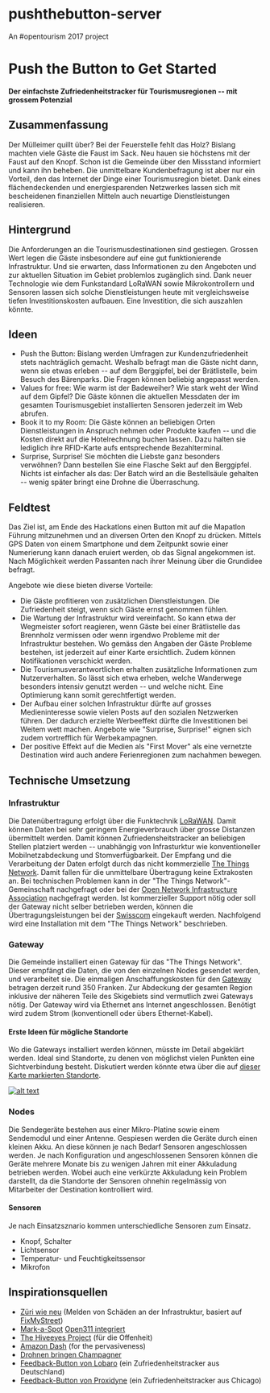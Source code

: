 # pushthebutton-server
An #opentourism 2017 project

# Push the Button to Get Started
**Der einfachste Zufriedenheitstracker für Tourismusregionen -- mit grossem Potenzial**

## Zusammenfassung
Der Mülleimer quillt über? Bei der Feuerstelle fehlt das Holz? Bislang machten viele Gäste die Faust im Sack. Neu hauen sie höchstens mit der Faust auf den Knopf. Schon ist die Gemeinde über den Missstand informiert und kann ihn beheben. Die unmittelbare Kundenbefragung ist aber nur ein Vorteil, den das Internet der Dinge einer Tourismusregion bietet. Dank eines flächendeckenden und energiesparenden Netzwerkes lassen sich mit bescheidenen finanziellen Mitteln auch neuartige Dienstleistungen realisieren. 

## Hintergrund
Die Anforderungen an die Tourismusdestinationen sind gestiegen. Grossen Wert legen die Gäste insbesondere auf eine gut funktionierende Infrastruktur. Und sie erwarten, dass Informationen zu den Angeboten und zur aktuellen Situation im Gebiet problemlos zugänglich sind. Dank neuer Technologie wie dem Funkstandard LoRaWAN sowie Mikrokontrollern und Sensoren lassen sich solche Dienstleistungen heute mit vergleichsweise tiefen Investitionskosten aufbauen. Eine Investition, die sich auszahlen könnte. 

## Ideen
- Push the Button: Bislang werden Umfragen zur Kundenzufriedenheit stets nachträglich gemacht. Weshalb befragt man die Gäste nicht dann, wenn sie etwas erleben -- auf dem Berggipfel, bei der Brätlistelle, beim Besuch des Bärenparks. Die Fragen können beliebig angepasst werden. 
- Values for free: Wie warm ist der Badeweiher? Wie stark weht der Wind auf dem Gipfel? Die Gäste können die aktuellen Messdaten der im gesamten Tourismusgebiet installierten Sensoren jederzeit im Web abrufen.  
- Book it to my Room: Die Gäste können an beliebigen Orten Dienstleistungen in Anspruch nehmen oder Produkte kaufen -- und die Kosten direkt auf die Hotelrechnung buchen lassen. Dazu halten sie lediglich ihre RFID-Karte aufs entsprechende Bezahlterminal. 
- Surprise, Surprise! Sie möchten die Liebste ganz besonders verwöhnen? Dann bestellen Sie eine Flasche Sekt auf den Berggipfel. Nichts ist einfacher als das: Der Batch wird an die Bestellsäule gehalten -- wenig später bringt eine Drohne die Überraschung. 


## Feldtest
Das Ziel ist, am Ende des Hackatlons einen Button mit auf die Mapatlon Führung mitzunehmen und an diversen Orten den Knopf zu drücken. Mittels GPS Daten von einem Smartphone und dem Zeitpunkt sowie einer Numerierung kann danach eruiert werden, ob das Signal angekommen ist. 
Nach Möglichkeit werden Passanten nach ihrer Meinung über die Grundidee befragt.

Angebote wie diese bieten diverse Vorteile: 
- Die Gäste profitieren von zusätzlichen Dienstleistungen. Die Zufriedenheit steigt, wenn sich Gäste ernst genommen fühlen. 
- Die Wartung der Infrastruktur wird vereinfacht. So kann etwa der Wegmeister sofort reagieren, wenn Gäste bei einer Brätlistelle das Brennholz vermissen oder wenn irgendwo Probleme mit der Infrastruktur bestehen. Wo gemäss den Angaben der Gäste Probleme bestehen, ist jederzeit auf einer Karte ersichtlich. Zudem können Notifikationen verschickt werden.
- Die Tourismusverantwortlichen erhalten zusätzliche Informationen zum Nutzerverhalten. So lässt sich etwa erheben, welche Wanderwege besonders intensiv genutzt werden -- und welche nicht. Eine Optimierung kann somit gerechtfertigt werden.
- Der Aufbau einer solchen Infrastruktur dürfte auf grosses Medieninteresse sowie vielen Posts auf den sozialen Netzwerken führen. Der dadurch erzielte Werbeeffekt dürfte die Investitionen bei Weitem wett machen. Angebote wie "Surprise, Surprise!" eignen sich zudem vortrefflich für Werbekampagnen. 
-  Der positive Effekt auf die Medien als "First Mover" als eine vernetzte Destination wird auch andere Ferienregionen zum nachahmen bewegen.

## Technische Umsetzung
### Infrastruktur
Die Datenübertragung erfolgt über die Funktechnik [LoRaWAN](https://de.wikipedia.org/wiki/Long_Range_Wide_Area_Network). Damit können Daten bei sehr geringem Energieverbrauch über grosse Distanzen übermittelt werden. Damit können Zufriedensheitstracker an beliebigen Stellen platziert werden -- unabhängig von Infrasturktur wie konventioneller Mobilnetzabdeckung und Stomverfügbarkeit. Der Empfang und die Verarbeitung der Daten erfolgt durch das nicht kommerzielle [The Things Network](https://www.thethingsnetwork.org). Damit fallen für die unmittelbare Übertragung keine Extrakosten an. Bei technischen Problemen kann in der "The Things Network"-Gemeinschaft nachgefragt oder bei der [Open Network Infrastructure Association](https://opennetworkinfrastructure.org/) nachgefragt werden. Ist kommerzieller Support nötig oder soll der Gateway nicht selber betrieben werden, können die Übertragungsleistungen bei der [Swisscom](http://lpn.swisscom.ch/d/) eingekauft werden. Nachfolgend wird eine Installation mit dem "The Things Network" beschrieben. 

### Gateway
Die Gemeinde installiert einen Gateway für das "The Things Network". Dieser empfängt die Daten, die von den einzelnen Nodes gesendet werden, und verarbeitet sie. Die einmaligen Anschaffungskosten für den [Gateway](https://shop.thethingsnetwork.com/index.php/product/the-things-gateway/) betragen derzeit rund 350 Franken. Zur Abdeckung der gesamten Region inklusive der näheren Teile des Skigebiets sind vermutlich zwei Gateways nötig. Der Gateway wird via Ethernet ans Internet angeschlossen. Benötigt wird zudem Strom (konventionell oder übers Ethernet-Kabel).  

#### Erste Ideen für mögliche Standorte
Wo die Gateways installiert werden können, müsste im Detail abgeklärt werden. Ideal sind Standorte, zu denen von möglichst vielen Punkten eine Sichtverbindung besteht. Diskutiert werden könnte etwa über die auf [dieser Karte markierten Standorte](http://umap.osm.ch/de/map/lorawan-vorschlage-arosa_909#15/46.7844/9.6638). 

[![alt text](http://wortaholic.ch/div/hackarosa/lorawanstandorte.png "Bitte klicken für interaktive Karte")](http://umap.osm.ch/de/map/lorawan-vorschlage-arosa_909#15/46.7844/9.6638)

### Nodes
Die Sendegeräte bestehen aus einer Mikro-Platine sowie einem Sendemodul und einer Antenne. Gespiesen werden die Geräte durch einen kleinen Akku. An diese können je nach Bedarf Sensoren angeschlossen werden. Je nach Konfiguration und angeschlossenen Sensoren können die Geräte mehrere Monate bis zu wenigen Jahren mit einer Akkuladung betrieben werden. Wobei auch eine verkürzte Akkuladung kein Problem darstellt, da die Standorte der Sensoren ohnehin regelmässig von Mitarbeiter der Destination kontrolliert wird.

#### Sensoren
Je nach Einsatzsznario kommen unterschiedliche Sensoren zum Einsatz. 
- Knopf, Schalter
- Lichtsensor
- Temperatur- und Feuchtigkeitssensor
- Mikrofon

## Inspirationsquellen
- [Züri wie neu](https://www.zueriwieneu.ch/) (Melden von Schäden an der Infrastruktur, basiert auf [FixMyStreet](http://fixmystreet.org/))
- [Mark-a-Spot](http://mark-a-spot.org/) [Open311 integriert](http://wiki.open311.org/Mark-a-Spot/)
- [The Hiveeyes Project](https://hiveeyes.org/) (für die Offenheit)
- [Amazon Dash](https://www.amazon.com/Dash-Buttons/) (for the pervasiveness)
- [Drohnen bringen Champagner](https://www.youtube.com/watch?v=ytqeBpYXtiw)
- [Feedback-Button von Lobaro](http://feedback-button.de/) (ein Zufriedenheitstracker aus Deutschland)
- [Feedback-Button von Proxidyne](https://proxidyne.com/products/lorawan-sensors/sensor-buttons/) (ein Zufriedenheitstracker aus Chicago)
